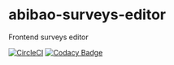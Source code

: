 # abibao-surveys-editor
Frontend surveys editor

[![CircleCI](https://circleci.com/gh/abibao/api-gateway.svg?style=svg)](https://circleci.com/gh/abibao/api-gateway) [![Codacy Badge](https://api.codacy.com/project/badge/Grade/13fb91d00cde41639fe71eb088cad5a1)](https://www.codacy.com/app/abibao-group/abibao-surveys-editor?utm_source=github.com&amp;utm_medium=referral&amp;utm_content=abibao/abibao-surveys-editor&amp;utm_campaign=Badge_Grade)
